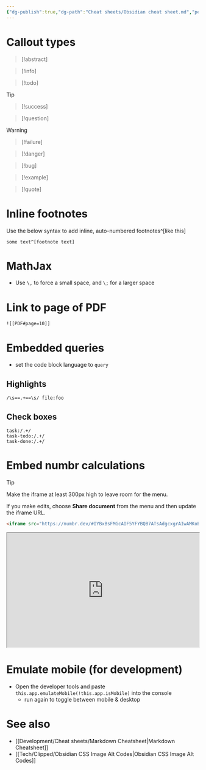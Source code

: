 ```yaml
---
{"dg-publish":true,"dg-path":"Cheat sheets/Obsidian cheat sheet.md","permalink":"/cheat-sheets/obsidian-cheat-sheet/","tags":["tech/obsidian"]}
---
```



# Callout types

> [!abstract]

> [!info]

> [!todo]

> [!tip]

> [!success]

> [!question]

> [!warning]

> [!failure]

> [!danger]

> [!bug]

> [!example]

> [!quote]

# Inline footnotes

Use the below syntax to add inline, auto-numbered footnotes^[like this]

```
some text^[footnote text]
```

# MathJax

- Use `\,` to force a small space, and `\;` for a larger space

# Link to page of PDF

```
![[PDF#page=10]]
```

# Embedded queries

- set the code block language to `query`

## Highlights

```
/\s==.+==\s/ file:foo
```

## Check boxes

```
task:/.+/
task-todo:/.+/
task-done:/.+/
```

# Embed numbr calculations

> [!tip]
> Make the iframe at least 300px high to leave room for the menu.
>
> If you make edits, choose **Share document** from the menu and then update the iframe URL.

```html
<iframe src="https://numbr.dev/#IYBxBsFMGcAIF5YFYBQB7ATsAdgcxgrAIwAMKoEBA1LJjvtCikA=" width="100%" height="300px"></iframe>
```

<iframe src="https://numbr.dev/#IYBxBsFMGcAIF5YFYBQB7ATsAdgcxgrAIwAMKoEBA1LJjvtCikA=" width="100%" height="300px"></iframe>

# Emulate mobile (for development)

- Open the developer tools and paste `this.app.emulateMobile(!this.app.isMobile)` into the console
    - run again to toggle between mobile & desktop

# See also

- [[Development/Cheat sheets/Markdown Cheatsheet\|Markdown Cheatsheet]]
- [[Tech/Clipped/Obsidian CSS Image Alt Codes\|Obsidian CSS Image Alt Codes]]
